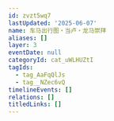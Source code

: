 ```yaml
---
id: zvzt5wq7
lastUpdated: '2025-06-07'
name: 车马出行图・当卢・龙马崇拜
aliases: []
layer: 3
eventDate: null
categoryId: cat_uWLHUZtI
tagIds:
  - tag_AaFqQlJs
  - tag__NZec6vQ
timelineEvents: []
relations: []
titledLinks: []
---
```



